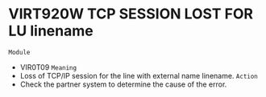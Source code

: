 # VIRT920W TCP SESSION LOST FOR LU linename
`Module`
- VIR0T09
`Meaning`
- Loss of TCP/IP session for the line with external name linename.
`Action`
- Check the partner system to determine the cause of the error.
